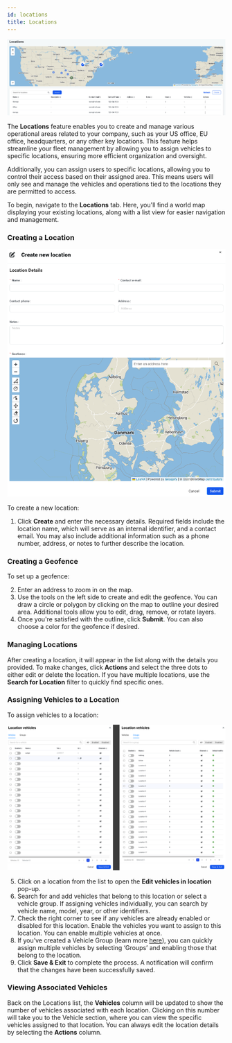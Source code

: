 ```yaml
---
id: locations
title: Locations
---
```


![Locations overview](/img/cloud/fleet_management/locations/locations_overview.jpg)

The **Locations** feature enables you to create and manage various operational 
areas related to your company, such as your US office, EU office, headquarters, 
or any other key locations. This feature helps streamline your fleet management 
by allowing you to assign vehicles to specific locations, ensuring more efficient
organization and oversight.

Additionally, you can assign users to specific locations, allowing you to control
their access based on their assigned area. This means users will only see and 
manage the vehicles and operations tied to the locations they are permitted to access.  

To begin, navigate to the **Locations** tab. Here, you'll find a world map displaying 
your existing locations, along with a list view for easier navigation and management. 

### Creating a Location

![Create Location](/img/cloud/fleet_management/locations/locations_create.png)

To create a new location: 
1. Click **Create** and enter the necessary details. Required fields include the 
   location name, which will serve as an internal identifier, and a contact email. 
   You may also include additional information such as a phone number, address, 
   or notes to further describe the location. 

### Creating a Geofence

To set up a geofence: 

2. Enter an address to zoom in on the map. 
3. Use the tools on the left side to create and edit the geofence. You can draw 
   a circle or polygon by clicking on the map to outline your desired area. 
   Additional tools allow you to edit, drag, remove, or rotate layers. 
4. Once you're satisfied with the outline, click **Submit**. You can also choose 
   a color for the geofence if desired. 

### Managing Locations

After creating a location, it will appear in the list along with the details you 
provided. To make changes, click **Actions** and select the three dots to either 
edit or delete the location. If you have multiple locations, use the 
**Search for Location** filter to quickly find specific ones. 

### Assigning Vehicles to a Location

To assign vehicles to a location:

![Location and vehicles](/img/cloud/fleet_management/locations/locations_add_vehicles.png)

5. Click on a location from the list to open the **Edit vehicles in location** pop-up. 
6. Search for and add vehicles that belong to this location or select a vehicle 
   group. If assigning vehicles individually, you can search by vehicle name, model,
   year, or other identifiers. 
7. Check the right corner to see if any vehicles are already enabled or disabled 
   for this location. Enable the vehicles you want to assign to this location. 
   You can enable multiple vehicles at once. 
8. If you’ve created a Vehicle Group (learn more [here](cloud/fleet_management/vehicles/groups.md)),
   you can quickly assign multiple vehicles by selecting ‘Groups’ and enabling 
   those that belong to the location. 
9. Click **Save & Exit** to complete the process. A notification will confirm 
   that the changes have been successfully saved. 

### Viewing Associated Vehicles 

Back on the Locations list, the **Vehicles** column will be updated to show the 
number of vehicles associated with each location. Clicking on this number will 
take you to the Vehicle section, where you can view the specific vehicles 
assigned to that location. You can always edit the location details by selecting 
the **Actions** column.

